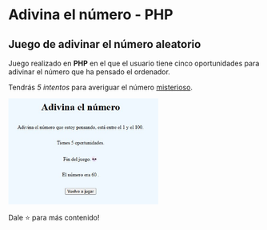 # Adivina el número - PHP
## Juego de adivinar el número aleatorio
Juego realizado en **PHP** en el que el usuario tiene cinco oportunidades para adivinar el número que ha pensado el ordenador.

Tendrás _5 intentos_ para averiguar el número <ins>misterioso</ins>.

<img width="300px" src="img/cap.jpg">

Dale ⭐ para más contenido!

